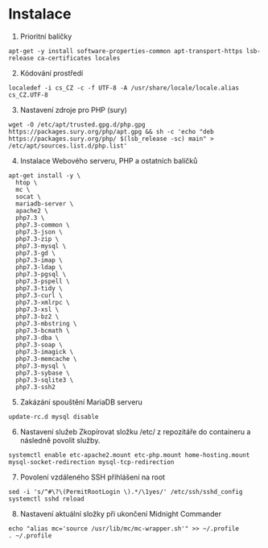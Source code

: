 # Instalace
1. Prioritní balíčky
```
apt-get -y install software-properties-common apt-transport-https lsb-release ca-certificates locales
```

2. Kódování prostředí
```
localedef -i cs_CZ -c -f UTF-8 -A /usr/share/locale/locale.alias cs_CZ.UTF-8
```

3. Nastavení zdroje pro PHP (sury)
```
wget -O /etc/apt/trusted.gpg.d/php.gpg https://packages.sury.org/php/apt.gpg && sh -c 'echo "deb https://packages.sury.org/php/ $(lsb_release -sc) main" > /etc/apt/sources.list.d/php.list'
```

4. Instalace Webového serveru, PHP a ostatních balíčků
```
apt-get install -y \
  htop \
  mc \
  socat \
  mariadb-server \
  apache2 \
  php7.3 \
  php7.3-common \
  php7.3-json \
  php7.3-zip \
  php7.3-mysql \
  php7.3-gd \
  php7.3-imap \
  php7.3-ldap \
  php7.3-pgsql \
  php7.3-pspell \
  php7.3-tidy \
  php7.3-curl \
  php7.3-xmlrpc \
  php7.3-xsl \
  php7.3-bz2 \
  php7.3-mbstring \
  php7.3-bcmath \
  php7.3-dba \
  php7.3-soap \
  php7.3-imagick \
  php7.3-memcache \
  php7.3-mysql \
  php7.3-sybase \
  php7.3-sqlite3 \
  php7.3-ssh2
```

5. Zakázání spouštění MariaDB serveru
```
update-rc.d mysql disable
```

6. Nastavení služeb
Zkopírovat složku /etc/ z repozitáře do containeru a následně povolit služby.
```
systemctl enable etc-apache2.mount etc-php.mount home-hosting.mount mysql-socket-redirection mysql-tcp-redirection
```

7. Povolení vzdáleného SSH přihlášení na root
```
sed -i 's/^#\?\(PermitRootLogin \).*/\1yes/' /etc/ssh/sshd_config
systemctl sshd reload
```

8. Nastavení aktuální složky při ukončení Midnight Commander
```
echo "alias mc='source /usr/lib/mc/mc-wrapper.sh'" >> ~/.profile
. ~/.profile
```
